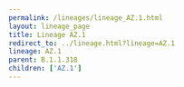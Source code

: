 ```yaml
---
permalink: /lineages/lineage_AZ.1.html
layout: lineage_page
title: Lineage AZ.1
redirect_to: ../lineage.html?lineage=AZ.1
lineage: AZ.1
parent: B.1.1.318
children: ['AZ.1']
---
```

